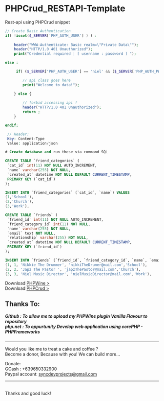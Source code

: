 # PHPCrud_RESTAPI-Template
Rest-api using PHPCrud snippet 

```PHP
// Create Basic Authentication 
if( !isset($_SERVER['PHP_AUTH_USER'] ) ) :
   
    header("WWW-Authenticate: Basic realm=\"Private Data\"");
    header("HTTP/1.0 401 Unauthorized");
    print("Credential required | [ username : password ] ");

else :

     if( ($_SERVER['PHP_AUTH_USER'] == 'niel' && ($_SERVER['PHP_AUTH_PW'] == 'admin')) ) {

        // api class goes here
        print("Welcome to data!");

    } else {
        
        // forbid accessing api !
        header("HTTP/1.0 401 Unauthorized");
        return ;
    }

endif;

```
```PHP
 // Header: 
 Key: Content-Type 
 Value: application/json
 ```
 ```SQL
 # Create database and run these via command SQL

 CREATE TABLE `friend_categories` (
  `cat_id` int(11) NOT NULL AUTO_INCREMENT,
  `name` varchar(255) NOT NULL,
  `created_at` datetime NOT NULL DEFAULT CURRENT_TIMESTAMP,
  PRIMARY KEY (`cat_id`)
 );

 INSERT INTO `friend_categories` (`cat_id`, `name`) VALUES
 (1,'School'),
 (2,'Church'),
 (3,'Work'),

 CREATE TABLE `friends` (
  `friend_id` int(11) NOT NULL AUTO_INCREMENT,
  `friend_category_id` int(11) NOT NULL,
  `name` varchar(255) NOT NULL,
  `email` text NOT NULL,
  `relationship` varchar(255) NOT NULL,
  `created_at` datetime NOT NULL DEFAULT CURRENT_TIMESTAMP,
  PRIMARY KEY (`friend_id`)
 );

 INSERT INTO `friends` (`friend_id`, `friend_category_id`, `name`, `email`, `relationship`) VALUES
 (1, 1, 'Nikkie The Drummer', 'nikkiTheDrumer@mail.com','School'),
 (2, 2, 'Japz The Pastor ', 'japzThePastor@mail.com','Church'),
 (3, 3, 'Niel Music Director', 'nielMusicDirector@mail.com','Work'),
```
Download <a href="https://github.com/nielsofficeofficial/PHPWine"> PHPWine > </a> <br />
Download <a href="https://github.com/nielsofficeofficial/PHPCrud"> PHPCrud > </a>

<h2>Thanks To:</h2>
<h5>
Github : To allow me to upload my PHPWine plugin Vanilla Flavour to repository<br /> 
php.net : To oppurtunity Develop web application using corePHP - PHPFrameworks<br />
</h5>


<hr />
Would you like me to treat a cake and coffee ? <br />
Become a donor, Because with you! We can build more... 

Donate: <br />
GCash : +639650332900 <br /> 
Paypal account: syncdevprojects@gmail.com
<hr />
<br />
Thanks and good luck! 
